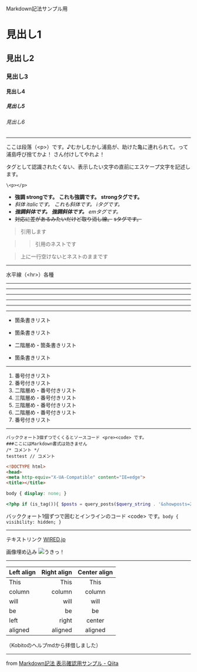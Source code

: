 Markdown記法サンプル用

# 見出し1

## 見出し2

### 見出し3

#### 見出し4

##### 見出し5

###### 見出し6

---

ここは段落（\<p>）です。♪むかしむかし浦島が、助けた亀に連れられて。って浦島呼び捨てかよ！ さん付けしてやれよ！

タグとして認識されたくない、表示したい文字の直前にエスケープ文字を記述します。

```
\<p></p>
```

- **強調 strongです。** __これも強調です。__ <strong>strongタグです。</strong>
- *斜体 italicです。* _これも斜体です。_ <i>iタグです。</i>
- ***強調斜体です。*** ___強調斜体です。___ <em>emタグです。</em>
- ~~対応に差があるみたいだけど取り消し線。~~ <s>sタグです。</s>

> 引用します

> > 引用のネストです

> 上に一行空けないとネストのままです

---

水平線（\<hr>）各種

* * *
***
*****
- - -
---------------------------------------
---

- 箇条書きリスト
* 箇条書きリスト
- 二階層め・箇条書きリスト
+ 箇条書きリスト

---

1. 番号付きリスト
1. 番号付きリスト
1. 二階層め・番号付きリスト
1. 三階層め・番号付きリスト
1. 三階層め・番号付きリスト
1. 二階層め・番号付きリスト
1. 番号付きリスト

---

```
バッククォート3個ずつでくくるとソースコード <pre><code> です。
###ここにはMarkdown書式は効きません
/* コメント */
testtest // コメント
```

```HTML
<!DOCTYPE html>
<head>
<meta http-equiv="X-UA-Compatible" content="IE=edge">
<title></title>
```

```css
body { display: none; }
```

```php
<?php if (is_tag()){ $posts = query_posts($query_string . '&showposts=20'); } ?>
```

バッククォート1個ずつで囲むとインラインのコード \<code></code> です。`body { visibility: hidden; }`

---

テキストリンク [WIRED.jp](http://wired.jp/ "WIRED.jp")

画像埋め込み
![うきっ！](http://mkb.salchu.net/image/salchu_image02.jpg "salchu_image02.jpg")

---

| Left align | Right align | Center align |
|:-----------|------------:|:------------:|
| This | This | This |
| column | column | column |
| will | will | will |
| be | be | be |
| left | right | center |
| aligned | aligned | aligned |

（Kobitoのヘルプmdから拝借しました）

---

from [Markdown記法 表示確認用サンプル - Qiita](http://qiita.com/salchu/items/da81122ed50b35feda4d "Markdown記法 表示確認用サンプル - Qiita")

